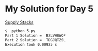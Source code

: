 # My Solution for Day 5

[Supply Stacks](https://adventofcode.com/2022/day/5)
```bash
$  python 5.py
Part 1 Solution =  BZLVHBWQF
Part 2 Solution =  TDGJQTZSL
Execution took 0.00925 s
```
